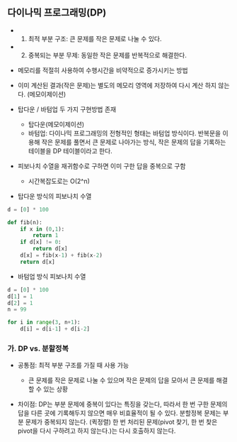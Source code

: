 ## 다이나믹 프로그래밍(DP)

- 1. 최적 부분 구조: 큰 문제를 작은 문제로 나눌 수 있다.
- 2. 중복되는 부분 무제: 동일한 작은 문제를 반복적으로 해결한다.

- 메모리를 적절히 사용하여 수행시간을 비약적으로 증가시키는 방법
- 이미 계산된 결과(작은 문제)는 별도의 메모리 영역에 저장하여 다시 계산 하지 않는다. (메모이제이션)
- 탑다운 / 바텀업 두 가지 구현방법 존재

  - 탑다운(메모이제이션)
  - 바텀업: 다이나믹 프로그래밍의 전형적인 형태는 바텀업 방식이다. 반복문을 이용해 작은 문제를 풀면서 큰 문제로 나아가는 방식, 작은 문제의 답을 기록하는 테이블을 DP 테이블이라고 한다.

- 피보나치 수열을 재귀함수로 구하면 이미 구한 답을 중복으로 구함

  - 시간복잡도로는 O(2^n)

- 탑다운 방식의 피보나치 수열

```python
d = [0] * 100

def fib(n):
    if x in (0,1):
        return 1
    if d[x] != 0:
        return d[x]
    d[x] = fib(x-1) + fib(x-2)
    return d[x]
```

- 바텀업 방식 피보나치 수열

```python
d = [0] * 100
d[1] = 1
d[2] = 1
n = 99

for i in range(3, n+1):
    d[i] = d[i-1] + d[i-2]

```

### 가. DP vs. 분할정복

- 공통점: 최적 부분 구조를 가질 때 사용 가능

  - 큰 문제를 작은 문제로 나눌 수 있으며 작은 문제의 답을 모아서 큰 문제를 해결할 수 있는 상황

- 차이점: DP는 부분 문제에 중복이 있다는 특징을 갖는다, 따라서 한 번 구한 문제의 답을 다른 곳에 기록해두지 않으면 매우 비효율적이 될 수 있다. 분할정복 문제는 부분 문제가 중복되지 않는다. (퀵정렬) 한 번 처리된 문제(pivot 찾기, 한 번 찾은 pivot을 다시 구하려고 하지 않는다.)는 다시 호출하지 않는다.
